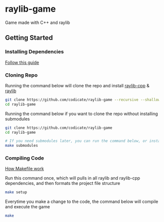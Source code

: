 # raylib-game

Game made with C++ and raylib

## Getting Started

### Installing Dependencies

[Follow this guide](https://github.com/CapsCollective/raylib-cpp-starter/blob/main/docs/InstallingDependencies.md#installing-dependencies)

### Cloning Repo

Running the command below will clone the repo and install [raylib-cpp](https://github.com/RobLoach/raylib-cpp) & [raylib](https://github.com/raysan5/raylib)

```bash
git clone https://github.com/codicate/raylib-game --recursive --shallow-submodules
cd raylib-game
```

Running the command below if you want to clone the repo without installing submodules

```bash
git clone https://github.com/codicate/raylib-game
cd raylib-game
```
```bash
# If you need submodules later, you can run the command below, or install raylib-cpp and raylib manually
make submodules
```

### Compiling Code

[How Makefile work](https://github.com/CapsCollective/raylib-cpp-starter/blob/main/docs/MakefileExplanation.md#how-the-makefile-works)

Run this command once, which will pulls in all raylib and raylib-cpp dependencies, and then formats the project file structure

```bash
make setup
```

Everytime you make a change to the code, the command below will compile and execute the game

```bash
make
```
